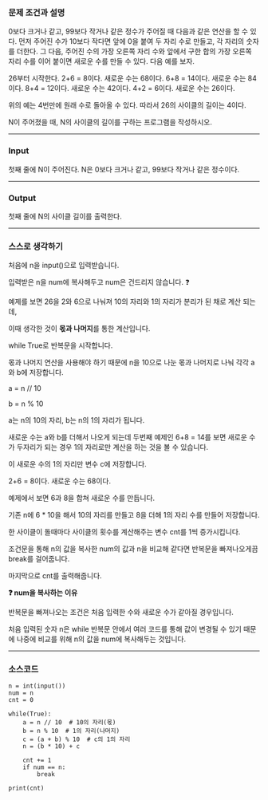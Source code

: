 ### **문제 조건과 설명**

0보다 크거나 같고, 99보다 작거나 같은 정수가 주어질 때 다음과 같은 연산을 할 수 있다. 먼저 주어진 수가 10보다 작다면 앞에 0을 붙여 두 자리 수로 만들고, 각 자리의 숫자를 더한다. 그 다음, 주어진 수의 가장 오른쪽 자리 수와 앞에서 구한 합의 가장 오른쪽 자리 수를 이어 붙이면 새로운 수를 만들 수 있다. 다음 예를 보자.

26부터 시작한다. 2+6 = 8이다. 새로운 수는 68이다. 6+8 = 14이다. 새로운 수는 84이다. 8+4 = 12이다. 새로운 수는 42이다. 4+2 = 6이다. 새로운 수는 26이다.

위의 예는 4번만에 원래 수로 돌아올 수 있다. 따라서 26의 사이클의 길이는 4이다.

N이 주어졌을 때, N의 사이클의 길이를 구하는 프로그램을 작성하시오.

---

### **Input**

첫째 줄에 N이 주어진다. N은 0보다 크거나 같고, 99보다 작거나 같은 정수이다.

---

### **Output**

첫째 줄에 N의 사이클 길이를 출력한다.

---

### **스스로 생각하기**

처음에 n을 input()으로 입력받습니다.

입력받은 n을 num에 복사해두고 num은 건드리지 않습니다. ❓

예제를 보면 26을 2와 6으로 나눠져 10의 자리와 1의 자리가 분리가 된 채로 계산 되는데,

이때 생각한 것이 **몫과 나머지**를 통한 계산입니다.

while True로 반복문을 시작합니다.

몫과 나머지 연산을 사용해야 하기 때문에 n을 10으로 나눈 몫과 나머지로 나눠 각각 a와 b에 저장합니다.

a = n // 10

b = n % 10

a는 n의 10의 자리, b는 n의 1의 자리가 됩니다.

새로운 수는 a와 b를 더해서 나오게 되는데 두번째 예제인 6+8 = 14를 보면 새로운 수가 두자리가 되는 경우 1의 자리로만 계산을 하는 것을 볼 수 있습니다.

이 새로운 수의 1의 자리만 변수 c에 저장합니다.

2+6 = 8이다. 새로운 수는 68이다.

예제에서 보면 6과 8을 합쳐 새로운 수를 만듭니다.

기존 n에 6 \* 10을 해서 10의 자리를 만들고 8을 더해 1의 자리 수를 만들어 저장합니다.

한 사이클이 돌때마다 사이클의 횟수를 계산해주는 변수 cnt를 1씩 증가시킵니다.

조건문을 통해 n의 값을 복사한 num의 값과 n을 비교해 같다면 반복문을 빠져나오게끔 break를 걸어줍니다.

마지막으로 cnt를 출력해줍니다.

**❓ num을 복사하는 이유**

반복문을 빠져나오는 조건은 처음 입력한 수와 새로운 수가 같아질 경우입니다.

처음 입력된 숫자 n은 while 반복문 안에서 여러 코드를 통해 값이 변경될 수 있기 때문에 나중에 비교를 위해 n의 값을 num에 복사해두는 것입니다.

---

### **소스코드**

```
n = int(input())
num = n
cnt = 0

while(True):
    a = n // 10  # 10의 자리(몫)
    b = n % 10  # 1의 자리(나머지)
    c = (a + b) % 10  # c의 1의 자리
    n = (b * 10) + c

    cnt += 1
    if num == n:
        break

print(cnt)
```

